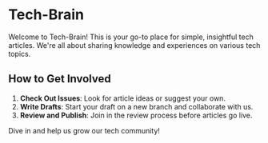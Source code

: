 # Tech-Brain

Welcome to Tech-Brain! This is your go-to place for simple, insightful tech articles. 
We're all about sharing knowledge and experiences on various tech topics.

## How to Get Involved

1. **Check Out Issues**: Look for article ideas or suggest your own.
2. **Write Drafts**: Start your draft on a new branch and collaborate with us.
3. **Review and Publish**: Join in the review process before articles go live.

Dive in and help us grow our tech community!
